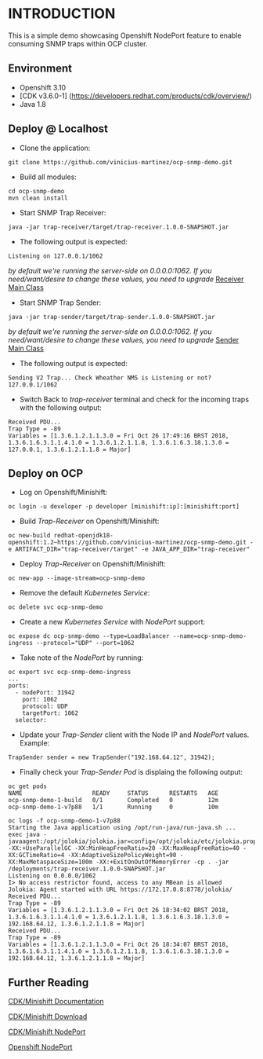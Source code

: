 # INTRODUCTION

This is a simple demo showcasing Openshift NodePort feature to enable consuming SNMP traps within OCP cluster.

## Environment

- Openshift 3.10
- [CDK v3.6.0-1] (https://developers.redhat.com/products/cdk/overview/)
- Java 1.8

## Deploy @ Localhost

- Clone the application:
```
git clone https://github.com/vinicius-martinez/ocp-snmp-demo.git
```
- Build all modules:
```
cd ocp-snmp-demo
mvn clean install
```
- Start SNMP Trap Receiver:
```
java -jar trap-receiver/target/trap-receiver.1.0.0-SNAPSHOT.jar
```
- The following output is expected:
```
Listening on 127.0.0.1/1062
```
*by default we're running the server-side on 0.0.0.0:1062. If you need/want/desire to change these values, you need to upgrade* [Receiver Main Class](https://github.com/vinicius-martinez/ocp-snmp-demo/blob/master/trap-receiver/src/main/java/com/redhat/copel/snmp/receiver/Main.java)

- Start SNMP Trap Sender:
```
java -jar trap-sender/target/trap-sender.1.0.0-SNAPSHOT.jar
```
*by default we're running the server-side on 0.0.0.0:1062. If you need/want/desire to change these values, you need to upgrade* [Sender Main Class](https://github.com/vinicius-martinez/ocp-snmp-demo/blob/master/trap-sender/src/main/java/com/redhat/copel/snmp/sender/Main.java)
- The following output is expected:
```
Sending V2 Trap... Check Wheather NMS is Listening or not?
127.0.0.1/1062
```
- Switch Back to *trap-receiver* terminal and check for the incoming traps with the following output:
```
Received PDU...
Trap Type = -89
Variables = [1.3.6.1.2.1.1.3.0 = Fri Oct 26 17:49:16 BRST 2018, 1.3.6.1.6.3.1.1.4.1.0 = 1.3.6.1.2.1.1.8, 1.3.6.1.6.3.18.1.3.0 = 127.0.0.1, 1.3.6.1.2.1.1.8 = Major]
```
## Deploy on OCP

- Log on Openshift/Minishift:
```
oc login -u developer -p developer [minishift:ip]:[minishift:port]
```
- Build *Trap-Receiver* on Openshift/Minishift:
```
oc new-build redhat-openjdk18-openshift:1.2~https://github.com/vinicius-martinez/ocp-snmp-demo.git -e ARTIFACT_DIR="trap-receiver/target" -e JAVA_APP_DIR="trap-receiver"
```
- Deploy *Trap-Receiver* on Openshift/Minishift:
```
oc new-app --image-stream=ocp-snmp-demo
```
- Remove the default *Kubernetes Service*:
```
oc delete svc ocp-snmp-demo
```
- Create a new *Kubernetes Service* with *NodePort* support:
```
oc expose dc ocp-snmp-demo --type=LoadBalancer --name=ocp-snmp-demo-ingress --protocol="UDP" --port=1062
```
- Take note of the *NodePort* by running:
```
oc export svc ocp-snmp-demo-ingress
...
ports:
  - nodePort: 31942
    port: 1062
    protocol: UDP
    targetPort: 1062
  selector:
```
- Update your *Trap-Sender* client with the Node IP and *NodePort* values. Example:
```
TrapSender sender = new TrapSender("192.168.64.12", 31942);
```
- Finally check your *Trap-Sender Pod* is displaing the following output:
```
oc get pods
NAME                    READY     STATUS      RESTARTS   AGE
ocp-snmp-demo-1-build   0/1       Completed   0          12m
ocp-snmp-demo-1-v7p88   1/1       Running     0          10m

oc logs -f ocp-snmp-demo-1-v7p88
Starting the Java application using /opt/run-java/run-java.sh ...
exec java -javaagent:/opt/jolokia/jolokia.jar=config=/opt/jolokia/etc/jolokia.properties -XX:+UseParallelGC -XX:MinHeapFreeRatio=20 -XX:MaxHeapFreeRatio=40 -XX:GCTimeRatio=4 -XX:AdaptiveSizePolicyWeight=90 -XX:MaxMetaspaceSize=100m -XX:+ExitOnOutOfMemoryError -cp . -jar /deployments/trap-receiver.1.0.0-SNAPSHOT.jar
Listening on 0.0.0.0/1062
I> No access restrictor found, access to any MBean is allowed
Jolokia: Agent started with URL https://172.17.0.8:8778/jolokia/
Received PDU...
Trap Type = -89
Variables = [1.3.6.1.2.1.1.3.0 = Fri Oct 26 18:34:02 BRST 2018, 1.3.6.1.6.3.1.1.4.1.0 = 1.3.6.1.2.1.1.8, 1.3.6.1.6.3.18.1.3.0 = 192.168.64.12, 1.3.6.1.2.1.1.8 = Major]
Received PDU...
Trap Type = -89
Variables = [1.3.6.1.2.1.1.3.0 = Fri Oct 26 18:34:07 BRST 2018, 1.3.6.1.6.3.1.1.4.1.0 = 1.3.6.1.2.1.1.8, 1.3.6.1.6.3.18.1.3.0 = 192.168.64.12, 1.3.6.1.2.1.1.8 = Major]
```

## Further Reading

[CDK/Minishift Documentation](https://developers.redhat.com/products/cdk/docs-and-apis/)

[CDK/Minishift Download](https://developers.redhat.com/products/cdk/download/)

[CDK/Minishift NodePort](https://access.redhat.com/documentation/en-us/red_hat_container_development_kit/3.6/html-single/getting_started_guide/#nodeport-services)

[Openshift NodePort](https://docs.openshift.com/container-platform/3.10/dev_guide/expose_service/expose_internal_ip_nodeport.html)
